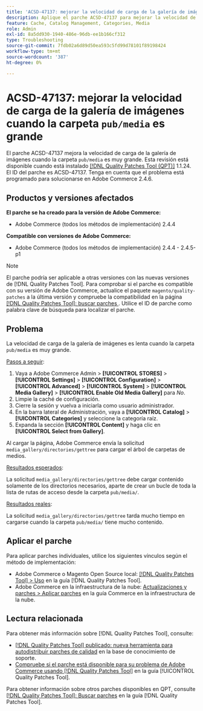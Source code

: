 ```yaml
---
title: 'ACSD-47137: mejorar la velocidad de carga de la galería de imágenes &grave;pub/media&grave; carpeta grande'
description: Aplique el parche ACSD-47137 para mejorar la velocidad de carga de la galería de imágenes cuando la carpeta "pub/media" sea muy grande.
feature: Cache, Catalog Management, Categories, Media
role: Admin
exl-id: 8a5dd930-1940-486e-96db-ee1b166cf312
type: Troubleshooting
source-git-commit: 7fdb02a6d89d50ea593c5fd99d78101f89198424
workflow-type: tm+mt
source-wordcount: '387'
ht-degree: 0%

---
```


# ACSD-47137: mejorar la velocidad de carga de la galería de imágenes cuando la carpeta `pub/media` es grande

El parche ACSD-47137 mejora la velocidad de carga de la galería de imágenes cuando la carpeta `pub/media` es muy grande. Esta revisión está disponible cuando está instalado [[!DNL Quality Patches Tool (QPT)]](https://experienceleague.adobe.com/es/docs/commerce-operations/tools/quality-patches-tool/quality-patches-tool-to-self-serve-quality-patches) 1.1.24. El ID del parche es ACSD-47137. Tenga en cuenta que el problema está programado para solucionarse en Adobe Commerce 2.4.6.

## Productos y versiones afectados

**El parche se ha creado para la versión de Adobe Commerce:**
* Adobe Commerce (todos los métodos de implementación) 2.4.4

**Compatible con versiones de Adobe Commerce:**
* Adobe Commerce (todos los métodos de implementación) 2.4.4 - 2.4.5-p1

>[!NOTE]
>
>El parche podría ser aplicable a otras versiones con las nuevas versiones de [!DNL Quality Patches Tool]. Para comprobar si el parche es compatible con su versión de Adobe Commerce, actualice el paquete `magento/quality-patches` a la última versión y compruebe la compatibilidad en la página [[!DNL Quality Patches Tool]: buscar parches &#x200B;](https://experienceleague.adobe.com/tools/commerce-quality-patches/index.html?lang=es). Utilice el ID de parche como palabra clave de búsqueda para localizar el parche.

## Problema

La velocidad de carga de la galería de imágenes es lenta cuando la carpeta `pub/media` es muy grande.

<u>Pasos a seguir</u>:

1. Vaya a Adobe Commerce Admin > **[!UICONTROL STORES]** > **[!UICONTROL Settings]** > **[!UICONTROL Configuration]** > **[!UICONTROL Advanced]** > **[!UICONTROL System]** > **[!UICONTROL Media Gallery]** > **[!UICONTROL Enable Old Media Gallery]** para _No_.
1. Limpie la caché de configuración.
1. Cierre la sesión y vuelva a iniciarla como usuario administrador.
1. En la barra lateral de Administración, vaya a **[!UICONTROL Catalog]** > **[!UICONTROL Categories]** y seleccione la categoría raíz.
1. Expanda la sección **[!UICONTROL Content]** y haga clic en **[!UICONTROL Select from Gallery]**.

Al cargar la página, Adobe Commerce envía la solicitud `media_gallery/directories/gettree` para cargar el árbol de carpetas de medios.

<u>Resultados esperados</u>:

La solicitud `media_gallery/directories/gettree` debe cargar contenido solamente de los directorios necesarios, aparte de crear un bucle de toda la lista de rutas de acceso desde la carpeta `pub/media/`.

<u>Resultados reales</u>:

La solicitud `media_gallery/directories/gettree` tarda mucho tiempo en cargarse cuando la carpeta `pub/media/` tiene mucho contenido.

## Aplicar el parche

Para aplicar parches individuales, utilice los siguientes vínculos según el método de implementación:

* Adobe Commerce o Magento Open Source local: [[!DNL Quality Patches Tool] > Uso](/help/tools/quality-patches-tool/usage.md) en la guía [!DNL Quality Patches Tool].
* Adobe Commerce en la infraestructura de la nube: [Actualizaciones y parches > Aplicar parches](https://experienceleague.adobe.com/docs/commerce-cloud-service/user-guide/develop/upgrade/apply-patches.html?lang=es) en la guía Commerce en la infraestructura de la nube.

## Lectura relacionada

Para obtener más información sobre [!DNL Quality Patches Tool], consulte:

* [[!DNL Quality Patches Tool] publicado: nueva herramienta para autodistribuir parches de calidad](https://experienceleague.adobe.com/es/docs/commerce-operations/tools/quality-patches-tool/quality-patches-tool-to-self-serve-quality-patches) en la base de conocimiento de soporte.
* [Compruebe si el parche está disponible para su problema de Adobe Commerce usando [!DNL Quality Patches Tool]](/help/tools/quality-patches-tool/patches-available-in-qpt/check-patch-for-magento-issue-with-magento-quality-patches.md) en la guía [!UICONTROL Quality Patches Tool].


Para obtener información sobre otros parches disponibles en QPT, consulte [[!DNL Quality Patches Tool]: Buscar parches](https://experienceleague.adobe.com/tools/commerce-quality-patches/index.html?lang=es) en la guía [!DNL Quality Patches Tool].
